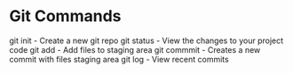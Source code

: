 # Git Commands

git init - Create a new git repo
git status - View the changes to your project code
git add - Add files to staging area
git commmit - Creates a new commit with files staging area
git log - View recent commits